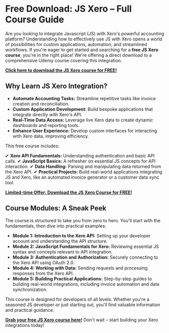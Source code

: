 # Free Download: JS Xero – Full Course Guide

Are you looking to integrate Javascript (JS) with Xero's powerful accounting platform? Understanding how to effectively use JS with Xero opens a world of possibilities for custom applications, automation, and streamlined workflows. If you're eager to get started and searching for a **free JS Xero course**, you're in the right place! We're offering a direct download to a comprehensive Udemy course covering this integration.

[**Click here to download the JS Xero course for FREE!**](https://udemywork.com/js-xero)

## Why Learn JS Xero Integration?

*   **Automate Accounting Tasks:** Streamline repetitive tasks like invoice creation and reconciliation.
*   **Custom Application Development:** Build bespoke applications that integrate directly with Xero's API.
*   **Real-Time Data Access:** Leverage live Xero data to create dynamic dashboards and reporting tools.
*   **Enhance User Experience:** Develop custom interfaces for interacting with Xero data, improving efficiency.

This free course includes:

✔ **Xero API Fundamentals:** Understanding authentication and basic API calls.
✔ **JavaScript Basics:** A refresher on essential JS concepts for API interaction.
✔ **Data Handling:** Parsing and manipulating data returned from the Xero API.
✔ **Practical Projects:** Build real-world applications integrating JS and Xero, like an automated invoice generator or a customer data sync tool.

[**Limited-time Offer: Download the JS Xero Course for FREE!**](https://udemywork.com/js-xero)

## Course Modules: A Sneak Peek

The course is structured to take you from zero to hero. You'll start with the fundamentals, then dive into practical examples:

*   **Module 1: Introduction to the Xero API:** Setting up your developer account and understanding the API structure.
*   **Module 2: JavaScript Fundamentals for Xero:** Reviewing essential JS syntax and concepts relevant to API integration.
*   **Module 3: Authentication and Authorization:** Securely connecting to the Xero API using OAuth 2.0.
*   **Module 4: Working with Data:** Sending requests and processing responses from the Xero API.
*   **Module 5: Building Practical Applications:** Step-by-step guides to building real-world integrations, including invoice automation and data synchronization.

This course is designed for developers of all levels. Whether you're a seasoned JS developer or just starting out, you'll find valuable information and practical guidance.

[**Grab your free JS Xero course here!**](https://udemywork.com/js-xero) Don't wait – start building your Xero integrations today!
